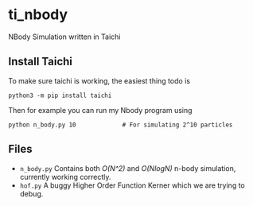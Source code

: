 # ti_nbody
NBody Simulation written in Taichi 

## Install Taichi

To make sure taichi is working, the easiest thing todo is 

```
python3 -m pip install taichi
```

Then for example you can run my Nbody program using

```
python n_body.py 10             # For simulating 2^10 particles
```

## Files

* `n_body.py` Contains both *O(N^2)* and *O(NlogN)* n-body simulation, currently working correctly. 
* `hof.py` A buggy Higher Order Function Kerner which we are trying to debug. 


